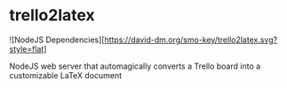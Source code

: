 trello2latex
============

![NodeJS Dependencies][https://david-dm.org/smo-key/trello2latex.svg?style=flat]

NodeJS web server that automagically converts a Trello board into a customizable LaTeX document
